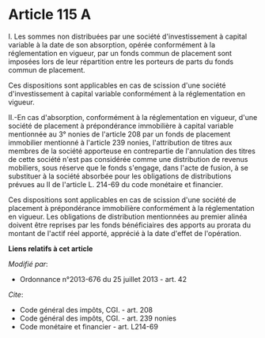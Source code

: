 # Article 115 A

I. Les sommes non distribuées par une société d'investissement à capital variable à la date de son absorption, opérée
conformément à la réglementation en vigueur, par un fonds commun de placement sont imposées lors de leur répartition entre
les porteurs de parts du fonds commun de placement. 

Ces dispositions sont applicables en cas de scission d'une société d'investissement à capital variable conformément à la
réglementation en vigueur. 

II.-En cas d'absorption, conformément à la réglementation en vigueur, d'une société de placement à prépondérance immobilière
à capital variable mentionnée au 3° nonies de l'article 208 par un fonds de placement immobilier mentionné à l'article 239
nonies, l'attribution de titres aux membres de la société apporteuse en contrepartie de l'annulation des titres de cette
société n'est pas considérée comme une distribution de revenus mobiliers, sous réserve que le fonds s'engage, dans l'acte de
fusion, à se substituer à la société absorbée pour les obligations de distributions prévues au II de l'article L. 214-69 du
code monétaire et financier. 

Ces dispositions sont applicables en cas de scission d'une société de placement à prépondérance immobilière conformément à la
réglementation en vigueur. Les obligations de distribution mentionnées au premier alinéa doivent être reprises par les fonds
bénéficiaires des apports au prorata du montant de l'actif réel apporté, apprécié à la date d'effet de l'opération.

**Liens relatifs à cet article**

_Modifié par_:

  - Ordonnance n°2013-676 du 25 juillet 2013 - art. 42

_Cite_:

  - Code général des impôts, CGI. - art. 208
  - Code général des impôts, CGI. - art. 239 nonies
  - Code monétaire et financier - art. L214-69
